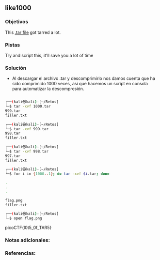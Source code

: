 ## like1000
### Objetivos 
This [.tar file](https://jupiter.challenges.picoctf.org/static/52084b5ad360b25f9af83933114324e0/1000.tar) got tarred a lot.

### Pistas
Try and script this, it'll save you a lot of time

### Solución 

- Al descargar el archivo .tar y descomprimirlo nos damos cuenta que ha sido comprimido 1000 veces, asi que hacemos un script en consola para automatizar la descompresión.
``` bash

┌──(kali㉿kali)-[~/Retos]
└─$ tar -xvf 1000.tar 
999.tar
filler.txt
                                                                                 
┌──(kali㉿kali)-[~/Retos]
└─$ tar -xvf 999.tar 
998.tar
filler.txt
                                                                                 
┌──(kali㉿kali)-[~/Retos]
└─$ tar -xvf 998.tar
997.tar
filler.txt
                                                                                 
┌──(kali㉿kali)-[~/Retos]
└─$ for i in {1000..1}; do tar -xvf $i.tar; done

.
.
.

flag.png
filler.txt
                                                                                 
┌──(kali㉿kali)-[~/Retos]
└─$ open flag.png 

```

picoCTF{l0t5_0f_TAR5}

### Notas adicionales:

### Referencias:
